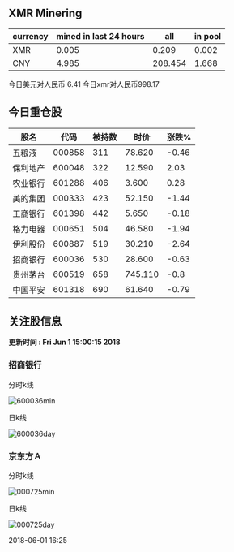 ## XMR Minering

|currency|mined in last 24 hours|all|in pool|
|---|---|---|---|
|XMR|0.005|0.209|0.002|
|CNY|4.985|208.454|1.668|

今日美元对人民币 6.41	今日xmr对人民币998.17


## 今日重仓股 

|股名|代码|被持数|时价|涨跌%|
|---|---|---|---|---|
|五粮液|000858|311|78.620|-0.46|
|保利地产|600048|322|12.590|2.03|
|农业银行|601288|406|3.600|0.28|
|美的集团|000333|423|52.150|-1.44|
|工商银行|601398|442|5.650|-0.18|
|格力电器|000651|504|46.580|-1.94|
|伊利股份|600887|519|30.210|-2.64|
|招商银行|600036|530|28.600|-0.63|
|贵州茅台|600519|658|745.110|-0.8|
|中国平安|601318|690|61.640|-0.79|

## 关注股信息
**更新时间 : Fri Jun  1 15:00:15 2018**
### 招商银行 
分时k线

![600036min](http://image.sinajs.cn/newchart/min/n/sh600036.gif)

日k线

![600036day](http://image.sinajs.cn/newchart/daily/n/sh600036.gif)

### 京东方Ａ 
分时k线

![000725min](http://image.sinajs.cn/newchart/min/n/sz000725.gif)

日k线

![000725day](http://image.sinajs.cn/newchart/daily/n/sz000725.gif)

2018-06-01 16:25